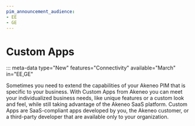 ```yaml
---
pim_announcement_audience:
- EE
- GE
---
```


# Custom Apps
::: meta-data type="New" features="Connectivity" available="March" in="EE,GE"

Sometimes you need to extend the capabilities of your Akeneo PIM that is specific to your business. With Custom Apps from Akeneo you can meet your individualized business needs, like unique features or a custom look and feel, while still taking advantage of the Akeneo SaaS platform. Custom Apps are SaaS-compliant apps developed by you, the Akeneo customer, or a third-party developer that are available only to your organization.


